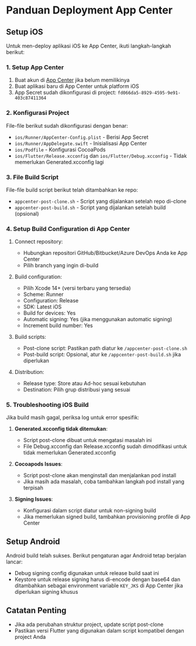 # Panduan Deployment App Center

## Setup iOS

Untuk men-deploy aplikasi iOS ke App Center, ikuti langkah-langkah berikut:

### 1. Setup App Center

1. Buat akun di [App Center](https://appcenter.ms/) jika belum memilikinya
2. Buat aplikasi baru di App Center untuk platform iOS
3. App Secret sudah dikonfigurasi di project: `fd066da5-8929-4595-9e91-403c87411364`

### 2. Konfigurasi Project

File-file berikut sudah dikonfigurasi dengan benar:
- `ios/Runner/AppCenter-Config.plist` - Berisi App Secret
- `ios/Runner/AppDelegate.swift` - Inisialisasi App Center
- `ios/Podfile` - Konfigurasi CocoaPods
- `ios/Flutter/Release.xcconfig` dan `ios/Flutter/Debug.xcconfig` - Tidak memerlukan Generated.xcconfig lagi

### 3. File Build Script

File-file build script berikut telah ditambahkan ke repo:
- `appcenter-post-clone.sh` - Script yang dijalankan setelah repo di-clone
- `appcenter-post-build.sh` - Script yang dijalankan setelah build (opsional)

### 4. Setup Build Configuration di App Center

1. Connect repository:
   - Hubungkan repositori GitHub/Bitbucket/Azure DevOps Anda ke App Center
   - Pilih branch yang ingin di-build

2. Build configuration:
   - Pilih Xcode 14+ (versi terbaru yang tersedia)
   - Scheme: Runner
   - Configuration: Release
   - SDK: Latest iOS
   - Build for devices: Yes
   - Automatic signing: Yes (jika menggunakan automatic signing)
   - Increment build number: Yes

3. Build scripts:
   - Post-clone script: Pastikan path diatur ke `/appcenter-post-clone.sh`
   - Post-build script: Opsional, atur ke `/appcenter-post-build.sh` jika diperlukan

4. Distribution:
   - Release type: Store atau Ad-hoc sesuai kebutuhan
   - Destination: Pilih grup distribusi yang sesuai

### 5. Troubleshooting iOS Build

Jika build masih gagal, periksa log untuk error spesifik:

1. **Generated.xcconfig tidak ditemukan**: 
   - Script post-clone dibuat untuk mengatasi masalah ini
   - File Debug.xcconfig dan Release.xcconfig sudah dimodifikasi untuk tidak memerlukan Generated.xcconfig

2. **Cocoapods Issues**:
   - Script post-clone akan menginstall dan menjalankan pod install
   - Jika masih ada masalah, coba tambahkan langkah pod install yang terpisah

3. **Signing Issues**:
   - Konfigurasi dalam script diatur untuk non-signing build
   - Jika memerlukan signed build, tambahkan provisioning profile di App Center

## Setup Android

Android build telah sukses. Berikut pengaturan agar Android tetap berjalan lancar:

- Debug signing config digunakan untuk release build saat ini
- Keystore untuk release signing harus di-encode dengan base64 dan ditambahkan sebagai environment variable `KEY_JKS` di App Center jika diperlukan signing khusus

## Catatan Penting

- Jika ada perubahan struktur project, update script post-clone
- Pastikan versi Flutter yang digunakan dalam script kompatibel dengan project Anda 